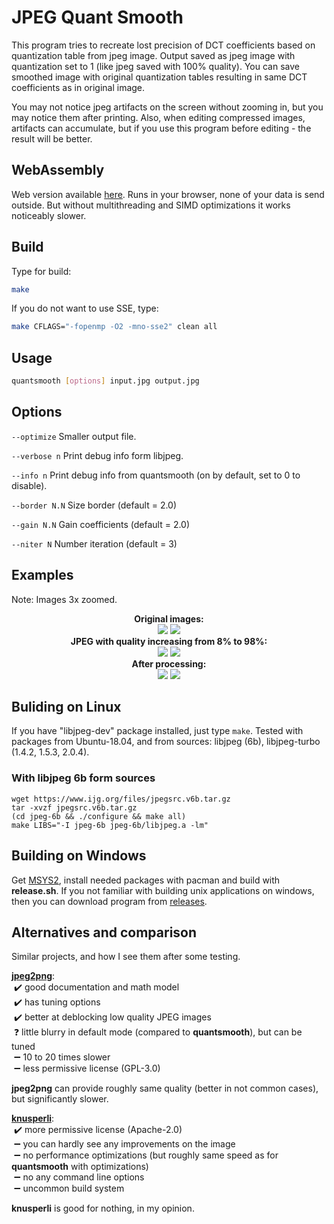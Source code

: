 # JPEG Quant Smooth

This program tries to recreate lost precision of DCT coefficients based on quantization table from jpeg image.
Output saved as jpeg image with quantization set to 1 (like jpeg saved with 100% quality). You can save smoothed image with original quantization tables resulting in same DCT coefficients as in original image.

You may not notice jpeg artifacts on the screen without zooming in, but you may notice them after printing. Also, when editing compressed images, artifacts can accumulate, but if you use this program before editing - the result will be better.

## WebAssembly

Web version available [here](https://ilyakurdyukov.github.io/jpeg-quantsmooth/).
Runs in your browser, none of your data is send outside.
But without multithreading and SIMD optimizations it works noticeably slower.

## Build

Type for build:
```sh
make
```
If you do not want to use SSE, type:
```sh
make CFLAGS="-fopenmp -O2 -mno-sse2" clean all
```

## Usage

```sh
quantsmooth [options] input.jpg output.jpg
```

## Options
`--optimize`
Smaller output file.

`--verbose n`
Print debug info form libjpeg.

`--info n`
Print debug info from quantsmooth (on by default, set to 0 to disable).

`--border N.N`
Size border (default = 2.0)

`--gain N.N`
Gain coefficients (default = 2.0)

`--niter N`
Number iteration (default = 3)

## Examples
Note: Images 3x zoomed.
<p align="center"><b>
Original images:<br>
<img src="https://ilyakurdyukov.github.io/jpeg-quantsmooth/images/text_orig.png"> <img src="https://ilyakurdyukov.github.io/jpeg-quantsmooth/images/lena_orig.png"><br>
JPEG with quality increasing from 8% to 98%:<br>
<img src="https://ilyakurdyukov.github.io/jpeg-quantsmooth/images/text_jpg.png"> <img src="https://ilyakurdyukov.github.io/jpeg-quantsmooth/images/lena_jpg.png"><br>
After processing:<br>
<img src="https://ilyakurdyukov.github.io/jpeg-quantsmooth/images/text_new.png"> <img src="https://ilyakurdyukov.github.io/jpeg-quantsmooth/images/lena_new.png"><br>
</b></p>

## Buliding on Linux

If you have "libjpeg-dev" package installed, just type `make`.
Tested with packages from Ubuntu-18.04, and from sources: libjpeg (6b), libjpeg-turbo (1.4.2, 1.5.3, 2.0.4).

### With libjpeg 6b form sources
```
wget https://www.ijg.org/files/jpegsrc.v6b.tar.gz
tar -xvzf jpegsrc.v6b.tar.gz
(cd jpeg-6b && ./configure && make all)
make LIBS="-I jpeg-6b jpeg-6b/libjpeg.a -lm"
```

## Building on Windows
Get [MSYS2](https://www.msys2.org/), install needed packages with pacman and build with __release.sh__.
If you not familiar with building unix applications on windows, then you can download program from [releases](https://github.com/ilyakurdyukov/jpeg-quantsmooth/releases).

## Alternatives and comparison

Similar projects, and how I see them after some testing.

<p>
<a href="https://github.com/victorvde/jpeg2png"><b>jpeg2png</b></a>:<br>
&nbsp;✔️ good documentation and math model<br>
&nbsp;✔️ has tuning options<br>
&nbsp;✔️ better at deblocking low quality JPEG images<br>
&nbsp;❓ little blurry in default mode (compared to <b>quantsmooth</b>), but can be tuned<br>
&nbsp;➖ 10 to 20 times slower<br>
&nbsp;➖ less permissive license (GPL-3.0)<br>
</p>

**jpeg2png** can provide roughly same quality (better in not common cases), but significantly slower.

<p>
<a href="https://github.com/google/knusperli"><b>knusperli</b></a>:<br>
&nbsp;✔️ more permissive license (Apache-2.0)<br>
&nbsp;➖ you can hardly see any improvements on the image<br>
&nbsp;➖ no performance optimizations (but roughly same speed as for <b>quantsmooth</b> with optimizations)<br>
&nbsp;➖ no any command line options<br>
&nbsp;➖ uncommon build system<br>
</p>

**knusperli** is good for nothing, in my opinion.
